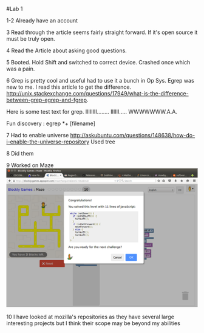 #Lab 1

1-2 Already have an account

3 Read through the article seems fairly straight forward. If it's open 
source it must be truly open.

4 Read the Article about asking good questions. 

5 Booted. Hold Shift and switched to correct device. Crashed once which was a pain.

6 Grep is pretty cool and useful had to use it a bunch in Op Sys. Egrep was new to me. I read this article to get the difference. http://unix.stackexchange.com/questions/17949/what-is-the-difference-between-grep-egrep-and-fgrep.

Here is some test text for grep. IIIIIIII........ IIIIII..... WWWWWWW.A.A. 

Fun discovery : egrep *+ [filename]

7 Had to enable universe http://askubuntu.com/questions/148638/how-do-i-enable-the-universe-repository Used tree

8 Did them

9 Worked on Maze
	![Image of Completion](blockly.png)


10 I have looked at mozilla's repositories as they have several large 
interesting projects but I think their scope may be beyond my abilities






